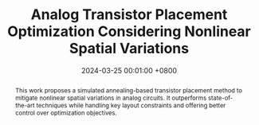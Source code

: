 ---
title:          "Analog Transistor Placement Optimization Considering Nonlinear Spatial Variations"
date:           2024-03-25 00:01:00 +0800
selected:       true
pub:            "Design, Automation & Test in Europe Conference & Exhibition (DATE)"
pub_date:       "2024"
# pub_last:       ' <span class="badge badge-pill badge-publication badge-success">Spotlight</span>'
abstract: >-
 This work proposes a simulated annealing-based transistor placement method to mitigate nonlinear spatial variations in analog circuits. It outperforms state-of-the-art techniques while handling key layout constraints and offering better control over optimization objectives.
cover:          /assets/images/covers/date2024.png
authors:
- Supriyo Maji
- Sungyoung Lee
- David Z. Pan
links:
  Paper: https://ieeexplore.ieee.org/abstract/document/10546584
  # Code: https://github.com/laiyao1/ArithmeticTree
  # Video: https://www.youtube.com/watch?v=p3XO6bUBvpM
---